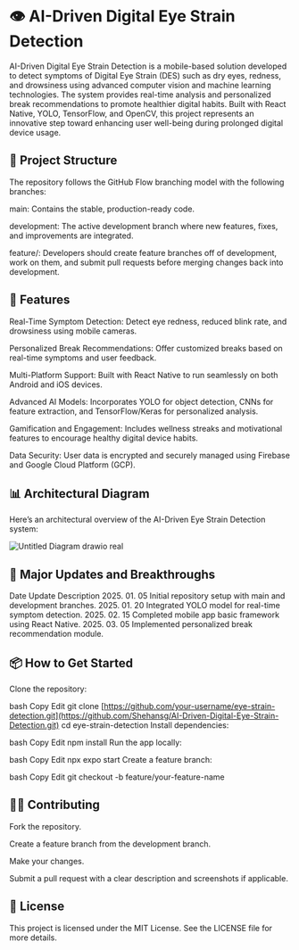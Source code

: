 # 👁️ AI-Driven Digital Eye Strain Detection

AI-Driven Digital Eye Strain Detection is a mobile-based solution developed to detect symptoms of Digital Eye Strain (DES) such as dry eyes, redness, and drowsiness using advanced computer vision and machine learning technologies. The system provides real-time analysis and personalized break recommendations to promote healthier digital habits. Built with React Native, YOLO, TensorFlow, and OpenCV, this project represents an innovative step toward enhancing user well-being during prolonged digital device usage.

## 📂 Project Structure

The repository follows the GitHub Flow branching model with the following branches:

main: Contains the stable, production-ready code.

development: The active development branch where new features, fixes, and improvements are integrated.

feature/: Developers should create feature branches off of development, work on them, and submit pull requests before merging changes back into development.

## 🚀 Features

Real-Time Symptom Detection: Detect eye redness, reduced blink rate, and drowsiness using mobile cameras.

Personalized Break Recommendations: Offer customized breaks based on real-time symptoms and user feedback.

Multi-Platform Support: Built with React Native to run seamlessly on both Android and iOS devices.

Advanced AI Models: Incorporates YOLO for object detection, CNNs for feature extraction, and TensorFlow/Keras for personalized analysis.

Gamification and Engagement: Includes wellness streaks and motivational features to encourage healthy digital device habits.

Data Security: User data is encrypted and securely managed using Firebase and Google Cloud Platform (GCP).

## 📊 Architectural Diagram

Here’s an architectural overview of the AI-Driven Eye Strain Detection system:

![Untitled Diagram drawio real](https://github.com/user-attachments/assets/23fe21e2-1488-4532-b08d-fc805541bee5)


## 📝 Major Updates and Breakthroughs

Date	Update Description
2025. 01. 05	Initial repository setup with main and development branches.
2025. 01. 20	Integrated YOLO model for real-time symptom detection.
2025. 02. 15	Completed mobile app basic framework using React Native.
2025. 03. 05	Implemented personalized break recommendation module.

## 📦 How to Get Started

Clone the repository:

bash
Copy
Edit
git clone [https://github.com/your-username/eye-strain-detection.git](https://github.com/Shehansg/AI-Driven-Digital-Eye-Strain-Detection.git)
cd eye-strain-detection
Install dependencies:

bash
Copy
Edit
npm install
Run the app locally:

bash
Copy
Edit
npx expo start
Create a feature branch:

bash
Copy
Edit
git checkout -b feature/your-feature-name

## 🧑‍💻 Contributing

Fork the repository.

Create a feature branch from the development branch.

Make your changes.

Submit a pull request with a clear description and screenshots if applicable.

## 📄 License

This project is licensed under the MIT License. See the LICENSE file for more details.
